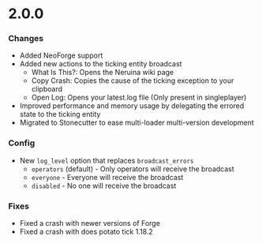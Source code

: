 # 2.0.0
### Changes
- Added NeoForge support
- Added new actions to the ticking entity broadcast
  - What Is This?: Opens the Neruina wiki page 
  - Copy Crash: Copies the cause of the ticking exception to your clipboard
  - Open Log: Opens your latest.log file (Only present in singleplayer)
- Improved performance and memory usage by delegating the errored state to the ticking entity
- Migrated to Stonecutter to ease multi-loader multi-version development

### Config
- New `log_level` option that replaces `broadcast_errors`
  - `operators` (default) - Only operators will receive the broadcast
  - `everyone` - Everyone will receive the broadcast
  - `disabled` - No one will receive the broadcast


### Fixes
- Fixed a crash with newer versions of Forge
- Fixed a crash with does potato tick 1.18.2
